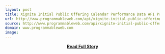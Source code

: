 ```yaml
---
layout: post
title: Xignite Initial Public Offering Calendar Performance Data API Profile
url: http://www.programmableweb.com/api/xignite-initial-public-offering-calendar-performance-data
source: http://www.programmableweb.com/api/xignite-initial-public-offering-calendar-performance-data
domain: www.programmableweb.com
image: 
---
```


<p></p>
<center><p><a href="http://www.programmableweb.com/api/xignite-initial-public-offering-calendar-performance-data" style='padding:25px; font-sze:18px; font-weight: bold;'>Read Full Story</a></p></center>
